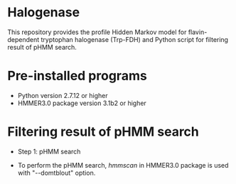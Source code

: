 # Halogenase
This repository provides the profile Hidden Markov model for flavin-dependent tryptophan halogenase (Trp-FDH) and Python script for filtering result of pHMM search.

# Pre-installed programs
* Python version 2.7.12 or higher
* HMMER3.0 package version 3.1b2 or higher

# Filtering result of pHMM search
* Step 1: pHMM search
- To perform the pHMM search, *hmmscan* in HMMER3.0 package is used with "--domtblout" option.
